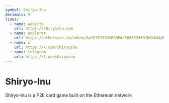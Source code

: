 ```yaml
---
symbol: Shiryo-Inu
decimals: 9
links:
  - name: website
    url: https://shiryoinu.com
  - name: explorer
    url: https://etherscan.io/token/0x1E2F15302B90EddE696593607b6bD444B64e8F02
  - name: x
    url: https://x.com/ShiryoInu
  - name: telegram
    url: https://t.me/shiryoinu
---
```


# Shiryo-Inu

Shiryo-Inu is a P2E card game built on the Ethereum network
